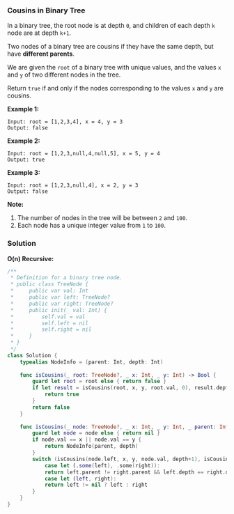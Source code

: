 
### Cousins in Binary Tree

In a binary tree, the root node is at depth `0`, and children of each depth `k` node are at depth `k+1`.

Two nodes of a binary tree are cousins if they have the same depth, but have __different parents__.

We are given the `root` of a binary tree with unique values, and the values `x` and `y` of two different nodes in the tree.

Return `true` if and only if the nodes corresponding to the values `x` and `y` are cousins.

__Example 1:__
```
Input: root = [1,2,3,4], x = 4, y = 3
Output: false
```
__Example 2:__
```
Input: root = [1,2,3,null,4,null,5], x = 5, y = 4
Output: true
```
__Example 3:__
```
Input: root = [1,2,3,null,4], x = 2, y = 3
Output: false
```

__Note:__
1. The number of nodes in the tree will be between `2` and `100`.
2. Each node has a unique integer value from `1` to `100`.

### Solution
__O(n) Recursive:__
```Swift
/**
 * Definition for a binary tree node.
 * public class TreeNode {
 *     public var val: Int
 *     public var left: TreeNode?
 *     public var right: TreeNode?
 *     public init(_ val: Int) {
 *         self.val = val
 *         self.left = nil
 *         self.right = nil
 *     }
 * }
 */
class Solution {
    typealias NodeInfo = (parent: Int, depth: Int)
    
    func isCousins(_ root: TreeNode?, _ x: Int, _ y: Int) -> Bool {
        guard let root = root else { return false }
        if let result = isCousins(root, x, y, root.val, 0), result.depth == Int.min {
            return true
        }
        return false
    }
    
    func isCousins(_ node: TreeNode?, _ x: Int, _ y: Int, _ parent: Int, _ depth: Int) -> NodeInfo? {
        guard let node = node else { return nil }
        if node.val == x || node.val == y {
            return NodeInfo(parent, depth)
        }
        switch (isCousins(node.left, x, y, node.val, depth+1), isCousins(node.right, x, y, node.val, depth+1)) {
            case let (.some(left), .some(right)):
            return left.parent != right.parent && left.depth == right.depth ? NodeInfo(parent: Int.min, depth: Int.min) : nil
            case let (left, right):
            return left != nil ? left : right
        }
    }
}
```